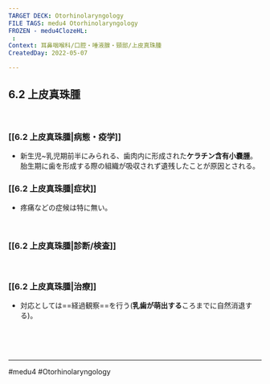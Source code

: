 ```yaml
---
TARGET DECK: Otorhinolaryngology
FILE TAGS: medu4 Otorhinolaryngology
FROZEN - medu4ClozeHL:
 : 
Context: 耳鼻咽喉科/口腔・唾液腺・頸部/上皮真珠腫
CreatedDay: 2022-05-07

---
```


## 6.2 上皮真珠腫

<br>

### [[6.2 上皮真珠腫|病態・疫学]]
* 新生児~乳児期前半にみられる、歯肉内に形成された**ケラチン含有小嚢腫**。胎生期に歯を形成する際の組織が吸収されず遺残したことが原因とされる。




### [[6.2 上皮真珠腫|症状]]
* 疼痛などの症候は特に無い。


<br>

### [[6.2 上皮真珠腫|診断/検査]]


<br>

### [[6.2 上皮真珠腫|治療]]
* 対応としては==経過観察==を行う(**乳歯が萌出する**ころまでに自然消退する)。
<!--ID: 1651896783610-->




<br><br><br>

---
#medu4 #Otorhinolaryngology 